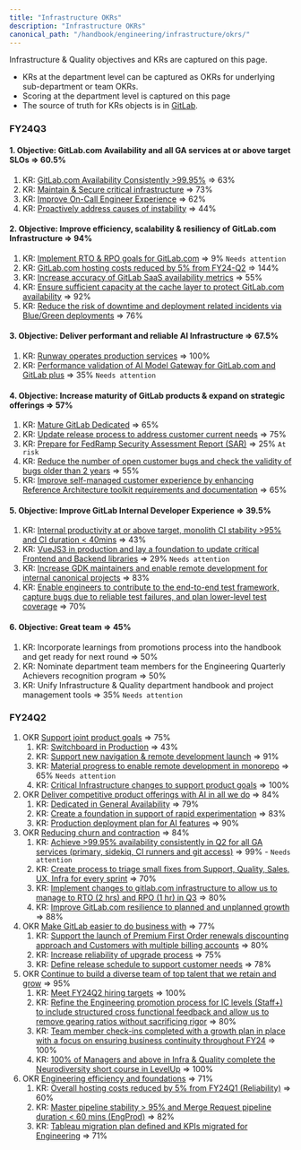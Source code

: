 ```yaml
---
title: "Infrastructure OKRs"
description: "Infrastructure OKRs"
canonical_path: "/handbook/engineering/infrastructure/okrs/"
---
```


Infrastructure & Quality objectives and KRs are captured on this page.

- KRs at the department level can be captured as OKRs for underlying sub-department or team OKRs.
- Scoring at the department level is captured on this page
- The source of truth for KRs objects is in [GitLab](https://gitlab.com/gitlab-com/gitlab-OKRs/-/issues/?sort=due_date&state=opened&label_name%5B%5D=Department%3A%3AInfrastructure%20%26%20Quality&label_name%5B%5D=OKR&label_name%5B%5D=division%3A%3AEngineering&first_page_size=20).

### FY24Q3

#### 1. **Objective:** GitLab.com Availability and all GA services at or above target SLOs => 60.5%

1. KR: [GitLab.com Availability Consistently >99.95%](https://gitlab.com/gitlab-com/gitlab-OKRs/-/work_items/3408) => 63%
1. KR: [Maintain & Secure critical infrastructure](https://gitlab.com/gitlab-com/gitlab-OKRs/-/work_items/3413) => 73%
1. KR: [Improve On-Call Engineer Experience](https://gitlab.com/gitlab-com/gitlab-OKRs/-/work_items/3414) => 62%
1. KR: [Proactively address causes of instability](https://gitlab.com/gitlab-com/gitlab-OKRs/-/work_items/3415) => 44%

#### 2. **Objective:** Improve efficiency, scalability & resiliency of GitLab.com Infrastructure => 94%

1. KR: [Implement RTO & RPO goals for GitLab.com](https://gitlab.com/gitlab-com/gitlab-OKRs/-/work_items/3701) => 9% `Needs attention`
1. KR: [GitLab.com hosting costs reduced by 5% from FY24-Q2](https://gitlab.com/gitlab-com/gitlab-OKRs/-/work_items/3400) => 144%
1. KR: [Increase accuracy of GitLab SaaS availability metrics](https://gitlab.com/gitlab-com/gitlab-OKRs/-/work_items/3491) => 55%
1. KR: [Ensure sufficient capacity at the cache layer to protect GitLab.com availability](https://gitlab.com/gitlab-com/gitlab-OKRs/-/work_items/3492) => 92%
1. KR: [Reduce the risk of downtime and deployment related incidents via Blue/Green deployments](https://gitlab.com/gitlab-com/gitlab-OKRs/-/work_items/3546) => 76%

#### 3. **Objective:** Deliver performant and reliable AI Infrastructure => 67.5%

1. KR: [Runway operates production services](https://gitlab.com/gitlab-com/gitlab-OKRs/-/work_items/3494) => 100%
1. KR: [Performance validation of AI Model Gateway for GitLab.com and GitLab plus](https://gitlab.com/gitlab-com/gitlab-OKRs/-/work_items/4119) => 35% `Needs attention`

#### 4. **Objective:** Increase maturity of GitLab products & expand on strategic offerings => 57%

1. KR: [Mature GitLab Dedicated](https://gitlab.com/gitlab-com/gitlab-OKRs/-/work_items/3495) => 65%
1. KR: [Update release process to address customer current needs](https://gitlab.com/gitlab-com/gitlab-OKRs/-/work_items/3497) => 75%
1. KR: [Prepare for FedRamp Security Assessment Report (SAR)](https://gitlab.com/gitlab-com/gitlab-OKRs/-/work_items/3498) => 25% `At risk`
1. KR: [Reduce the number of open customer bugs and check the validity of bugs older than 2 years](https://gitlab.com/gitlab-com/gitlab-OKRs/-/work_items/4061) => 55%
1. KR: [Improve self-managed customer experience by enhancing Reference Architecture toolkit requirements and documentation](https://gitlab.com/gitlab-com/gitlab-OKRs/-/work_items/3948) => 65%

#### 5. **Objective:** Improve GitLab Internal Developer Experience => 39.5%

1. KR: [Internal productivity at or above target, monolith CI stability >95% and CI duration < 40mins](https://gitlab.com/gitlab-com/gitlab-OKRs/-/work_items/3911) => 43%
1. KR: [VueJS3 in production and lay a foundation to update critical Frontend and Backend libraries](https://gitlab.com/gitlab-com/gitlab-OKRs/-/work_items/3912) => 29% `Needs attention`
1. KR: [Increase GDK maintainers and enable remote development for internal canonical projects](https://gitlab.com/gitlab-com/gitlab-OKRs/-/work_items/3913) => 83%
1. KR: [Enable engineers to contribute to the end-to-end test framework, capture bugs due to reliable test failures, and plan lower-level test coverage](https://gitlab.com/gitlab-com/gitlab-OKRs/-/work_items/4116) => 70%

#### 6. **Objective:** Great team => 45%

1. KR: Incorporate learnings from promotions process into the handbook and get ready for next round => 50%
1. KR: Nominate department team members for the Engineering Quarterly Achievers recognition program => 50%
1. KR: Unify Infrastructure & Quality department handbook and project management tools => 35% `Needs attention`

### FY24Q2

1. OKR [Support joint product goals](https://gitlab.com/gitlab-com/gitlab-OKRs/-/work_items/1798?iid_path=true) => 75%
   1. KR: [Switchboard in Production](https://gitlab.com/gitlab-com/gitlab-OKRs/-/work_items/2427) => 43%
   1. KR: [Support new navigation & remote development launch](https://gitlab.com/gitlab-com/gitlab-OKRs/-/work_items/2293) => 91%
   1. KR: [Material progress to enable remote development in monorepo](https://gitlab.com/gitlab-com/gitlab-OKRs/-/work_items/2428) => 65% `Needs attention`
   1. KR: [Critical Infrastructure changes to support product goals](https://gitlab.com/gitlab-com/gitlab-OKRs/-/work_items/2462) => 100%
1. OKR [Deliver competitive product offerings with AI in all we do](https://gitlab.com/gitlab-com/gitlab-OKRs/-/work_items/1799) => 84%
   1. KR: [Dedicated in General Availability](https://gitlab.com/gitlab-com/gitlab-OKRs/-/work_items/2426) => 79%
   1. KR: [Create a foundation in support of rapid experimentation](https://gitlab.com/gitlab-com/gitlab-OKRs/-/work_items/2425) => 83%
   1. KR: [Production deployment plan for AI features](https://gitlab.com/gitlab-com/gitlab-OKRs/-/work_items/2186) => 90%
1. OKR [Reducing churn and contraction](https://gitlab.com/gitlab-com/gitlab-OKRs/-/work_items/1800?iid_path=true) => 84%
   1. KR: [Achieve >99.95% availability consistently in Q2 for all GA services (primary, sidekiq, CI runners and git access)](https://gitlab.com/gitlab-com/gitlab-OKRs/-/work_items/2458) => 99% - `Needs attention`
   1. KR: [Create process to triage small fixes from Support, Quality, Sales, UX, Infra for every sprint](https://gitlab.com/gitlab-com/gitlab-OKRs/-/work_items/2460) => 70%
   1. KR: [Implement changes to gitlab.com infrastructure to allow us to manage to RTO (2 hrs) and RPO (1 hr) in Q3](https://gitlab.com/gitlab-com/gitlab-OKRs/-/work_items/2459) => 80%
   1. KR: [Improve GitLab.com resilience to planned and unplanned growth](https://gitlab.com/gitlab-com/gitlab-OKRs/-/work_items/2461) => 88%
1. OKR [Make GitLab easier to do business with](https://gitlab.com/gitlab-com/gitlab-OKRs/-/work_items/1801?iid_path=true) => 77%
   1. KR: [Support the launch of Premium First Order renewals discounting approach and Customers with multiple billing accounts](https://gitlab.com/gitlab-com/gitlab-OKRs/-/work_items/2463) => 80%
   1. KR: [Increase reliability of upgrade process](https://gitlab.com/gitlab-com/gitlab-OKRs/-/work_items/2464) => 75%
   1. KR: [Define release schedule to support customer needs](https://gitlab.com/gitlab-com/gitlab-OKRs/-/work_items/2465) => 78%
1. OKR [Continue to build a diverse team of top talent that we retain and grow](https://gitlab.com/gitlab-com/gitlab-OKRs/-/work_items/1802?iid_path=true) => 95%
   1. KR: [Meet FY24Q2 hiring targets](https://gitlab.com/gitlab-com/gitlab-OKRs/-/work_items/2315) => 100%
   1. KR: [Refine the Engineering promotion process for IC levels (Staff+) to include structured cross functional feedback and allow us to remove gearing ratios without sacrificing rigor](https://gitlab.com/gitlab-com/gitlab-OKRs/-/work_items/2466) => 80%
   1. KR: [Team member check-ins completed with a growth plan in place with a focus on ensuring business continuity throughout FY24](https://gitlab.com/gitlab-com/gitlab-OKRs/-/work_items/2467) => 100%
   1. KR: [100% of Managers and above in Infra & Quality complete the Neurodiversity short course in LevelUp](https://gitlab.com/gitlab-com/gitlab-OKRs/-/work_items/2468) => 100%
1. OKR [Engineering efficiency and foundations](https://gitlab.com/gitlab-com/gitlab-OKRs/-/work_items/1803?iid_path=true) => 71%
   1. KR: [Overall hosting costs reduced by 5% from FY24Q1 (Reliability)](https://gitlab.com/gitlab-com/gitlab-OKRs/-/work_items/2318) => 60%
   1. KR: [Master pipeline stability > 95% and Merge Request pipeline duration < 60 mins (EngProd)](https://gitlab.com/gitlab-com/gitlab-OKRs/-/work_items/2471) => 82%
   1. KR: [Tableau migration plan defined and KPIs migrated for Engineering](https://gitlab.com/gitlab-com/gitlab-OKRs/-/work_items/2732) => 71%

